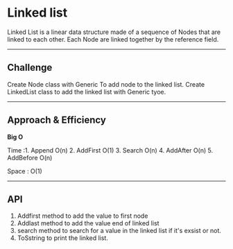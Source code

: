 # Linked list

Linked List is a linear data structure made of a sequence of Nodes that are linked to each other. Each Node are linked together by the reference field.

---

## Challenge 
Create Node class  with Generic To add node to the linked list.
Create LinkedList class to add the linked list with Generic tyoe.

---

## Approach & Efficiency
 **Big O**

Time :1. Append O(n)
      2. AddFirst O(1)
      3. Search O(n)
      4. AddAfter O(n)
      5. AddBefore O(n)

Space : O(1)

---

## API 
1. Addfirst method to add the value to first node
2. Addlast method to add the value end of linked list
3. search method to search for a value in the linked list if it's exsist or not.
4. ToSstring to print the linked list.
